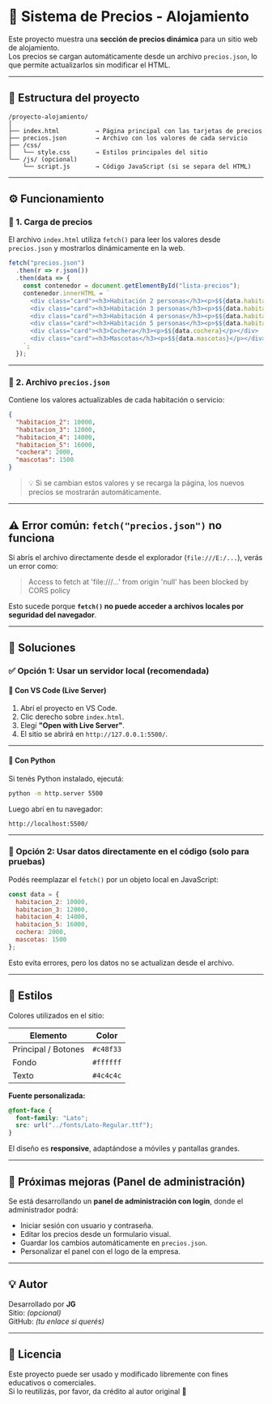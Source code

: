 # 🏨 Sistema de Precios - Alojamiento

Este proyecto muestra una **sección de precios dinámica** para un sitio web de alojamiento.  
Los precios se cargan automáticamente desde un archivo `precios.json`, lo que permite actualizarlos sin modificar el HTML.

---

## 📂 Estructura del proyecto

```
/proyecto-alojamiento/
│
├── index.html          → Página principal con las tarjetas de precios
├── precios.json        → Archivo con los valores de cada servicio
├── /css/
│   └── style.css       → Estilos principales del sitio
└── /js/ (opcional)
    └── script.js       → Código JavaScript (si se separa del HTML)
```

---

## ⚙️ Funcionamiento

### 🔹 1. Carga de precios
El archivo `index.html` utiliza `fetch()` para leer los valores desde `precios.json` y mostrarlos dinámicamente en la web.

```js
fetch("precios.json")
  .then(r => r.json())
  .then(data => {
    const contenedor = document.getElementById("lista-precios");
    contenedor.innerHTML = `
      <div class="card"><h3>Habitación 2 personas</h3><p>$${data.habitacion_2}</p></div>
      <div class="card"><h3>Habitación 3 personas</h3><p>$${data.habitacion_3}</p></div>
      <div class="card"><h3>Habitación 4 personas</h3><p>$${data.habitacion_4}</p></div>
      <div class="card"><h3>Habitación 5 personas</h3><p>$${data.habitacion_5}</p></div>
      <div class="card"><h3>Cochera</h3><p>$${data.cochera}</p></div>
      <div class="card"><h3>Mascotas</h3><p>$${data.mascotas}</p></div>
    `;
  });
```

---

### 🔹 2. Archivo `precios.json`
Contiene los valores actualizables de cada habitación o servicio:

```json
{
  "habitacion_2": 10000,
  "habitacion_3": 12000,
  "habitacion_4": 14000,
  "habitacion_5": 16000,
  "cochera": 2000,
  "mascotas": 1500
}
```

> 💡 Si se cambian estos valores y se recarga la página, los nuevos precios se mostrarán automáticamente.

---

## ⚠️ Error común: `fetch("precios.json")` no funciona

Si abrís el archivo directamente desde el explorador (`file:///E:/...`), verás un error como:

> Access to fetch at 'file:///...' from origin 'null' has been blocked by CORS policy

Esto sucede porque **`fetch()` no puede acceder a archivos locales por seguridad del navegador**.

---

## 🧠 Soluciones

### ✅ Opción 1: Usar un servidor local (recomendada)

#### 🔸 Con **VS Code (Live Server)**
1. Abrí el proyecto en VS Code.  
2. Clic derecho sobre `index.html`.  
3. Elegí **"Open with Live Server"**.  
4. El sitio se abrirá en `http://127.0.0.1:5500/`.

---

#### 🔸 Con **Python**
Si tenés Python instalado, ejecutá:
```bash
python -m http.server 5500
```
Luego abrí en tu navegador:
```
http://localhost:5500/
```

---

### 🧪 Opción 2: Usar datos directamente en el código (solo para pruebas)
Podés reemplazar el `fetch()` por un objeto local en JavaScript:
```js
const data = {
  habitacion_2: 10000,
  habitacion_3: 12000,
  habitacion_4: 14000,
  habitacion_5: 16000,
  cochera: 2000,
  mascotas: 1500
};
```
Esto evita errores, pero los datos no se actualizan desde el archivo.

---

## 🎨 Estilos

Colores utilizados en el sitio:

| Elemento     | Color     |
|---------------|-----------|
| Principal / Botones | `#c48f33` |
| Fondo         | `#ffffff` |
| Texto         | `#4c4c4c` |

**Fuente personalizada:**
```css
@font-face {
  font-family: "Lato";
  src: url("../fonts/Lato-Regular.ttf");
}
```

El diseño es **responsive**, adaptándose a móviles y pantallas grandes.

---

## 🔐 Próximas mejoras (Panel de administración)

Se está desarrollando un **panel de administración con login**, donde el administrador podrá:

- Iniciar sesión con usuario y contraseña.  
- Editar los precios desde un formulario visual.  
- Guardar los cambios automáticamente en `precios.json`.  
- Personalizar el panel con el logo de la empresa.  

---

## 💡 Autor
Desarrollado por **JG**  
Sitio: *(opcional)*  
GitHub: *(tu enlace si querés)*

---

## 🧩 Licencia
Este proyecto puede ser usado y modificado libremente con fines educativos o comerciales.  
Si lo reutilizás, por favor, da crédito al autor original 🙌
